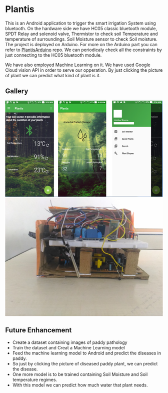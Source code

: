 # Plantis

This is an Android application to trigger the smart irrigation System using bluetooth. On the hardware side we have HC05 classic bluetooth module, SPDT Relay and solenoid valve, Thermistor to check soil Temperature and temperature of surroundings. Soil Moisture sensor to check Soil moisture. The project is deployed on Arduino. For more on the Arduino part you can refer to 
[PlantisArduino](https://github.com/vbshightime/PlantisArduino) repo. We can periodicaly check all the constraints by just connecting to the HC05 bluetooth module. 

We have also employed Machine Learning on it. We have used Google Cloud vision API in order to serve our opperation. By just clicking the picture of plant we can predict what kind of plant is it.  

## Gallery
  ![alt text](app4.png "Title")
  ![alt text](P_20180502_110244_LL.jpg)

## Future Enhancement
* Create a dataset containing images of paddy pathology
* Train the dataset and Creat a Machine Learning model
* Feed the machine learning model to Android and predict the diseases in paddy.
* So just by clicking the picture of diseased paddy plant, we can predict the disease.
* One more model is to be trained containing Soil Moisture and Soil temperature regimes.
* With this model we can predict how much water that plant needs.
